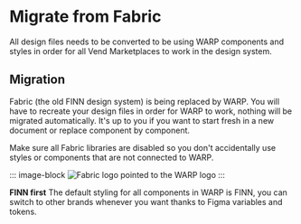 # Migrate from Fabric

All design files needs to be converted to be using WARP components and styles in order for all Vend Marketplaces to work in the design system.

## Migration

Fabric (the old FINN design system) is being replaced by WARP. You will have to recreate your design files in order for WARP to work, nothing will be migrated automatically. It's up to you if you want to start fresh in a new document or replace component by component.

Make sure all Fabric libraries are disabled so you don't accidentally use styles or components that are not connected to WARP.

::: image-block
![Fabric logo pointed to the WARP logo](/get-started/migration.png)
:::

**FINN first**
The default styling for all components in WARP is FINN, you can switch to other brands whenever you want thanks to Figma variables and tokens.
